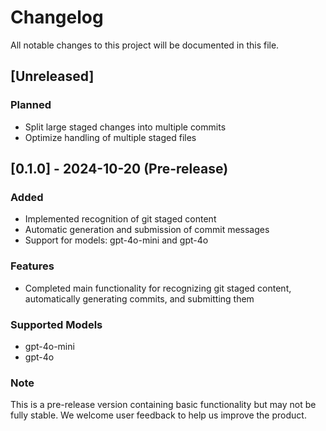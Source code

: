 # Changelog
All notable changes to this project will be documented in this file.

## [Unreleased]
### Planned
- Split large staged changes into multiple commits
- Optimize handling of multiple staged files

## [0.1.0] - 2024-10-20 (Pre-release)
### Added
- Implemented recognition of git staged content
- Automatic generation and submission of commit messages
- Support for models: gpt-4o-mini and gpt-4o

### Features
- Completed main functionality for recognizing git staged content, automatically generating commits, and submitting them

### Supported Models
- gpt-4o-mini
- gpt-4o

### Note
This is a pre-release version containing basic functionality but may not be fully stable. We welcome user feedback to help us improve the product.